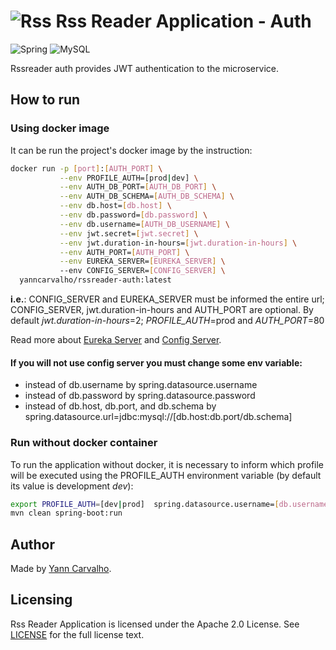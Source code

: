 # ![Rss](https://img.shields.io/badge/rss-F88900?style=for-the-badge&logo=rss&logoColor=white) __Rss Reader Application - Auth__ #

![Spring](https://img.shields.io/badge/spring-%236DB33F.svg?style=for-the-badge&logo=spring&logoColor=white)
![MySQL](https://img.shields.io/badge/mysql-%2300f.svg?style=for-the-badge&logo=mysql&logoColor=white)

Rssreader auth provides JWT authentication to the microservice.

## How to run ##

### Using docker image ###

It can be run the project's docker image by the instruction:

``` sh
docker run -p [port]:[AUTH_PORT] \
           --env PROFILE_AUTH=[prod|dev] \
           --env AUTH_DB_PORT=[AUTH_DB_PORT] \
           --env AUTH_DB_SCHEMA=[AUTH_DB_SCHEMA] \
           --env db.host=[db.host] \
           --env db.password=[db.password] \
           --env db.username=[AUTH_DB_USERNAME] \
           --env jwt.secret=[jwt.secret] \
           --env jwt.duration-in-hours=[jwt.duration-in-hours] \
           --env AUTH_PORT=[AUTH_PORT] \
           --env EUREKA_SERVER=[EUREKA_SERVER] \ 
           --env CONFIG_SERVER=[CONFIG_SERVER] \
  yanncarvalho/rssreader-auth:latest
```

__i.e.__: CONFIG_SERVER and EUREKA_SERVER must be informed the entire url; CONFIG_SERVER, jwt.duration-in-hours and AUTH_PORT are optional.
By default _jwt.duration-in-hours_=2; _PROFILE_AUTH_=prod and _AUTH_PORT_=80

Read more about [Eureka Server](../eureka-server/README.md "Read more about eureka-server") and [Config Server](../config-server/README.md "Read more about config-server").

#### __If you will not use config server you must change some env variable:__ ####

- instead of db.username by spring.datasource.username
- instead of db.password by spring.datasource.password
- instead of db.host, db.port, and db.schema by spring.datasource.url=jdbc:mysql://[db.host:db.port/db.schema]

### Run without docker container ###

To run the application without docker, it is necessary to inform which profile will be executed using the PROFILE_AUTH environment variable (by default its value is development _dev_):

``` sh
export PROFILE_AUTH=[dev|prod]  spring.datasource.username=[db.username] spring.datasource.password=[db.password] spring.datasource.url=jdbc:mysql://[db.host:db.port/db.schema] &&
mvn clean spring-boot:run
```

## Author ##

Made by [Yann Carvalho](https://www.linkedin.com/in/yann-carvalho-764abab6/).

## Licensing ##

Rss Reader Application is licensed under the Apache 2.0 License. See [LICENSE](../LICENSE) for the full license text.
